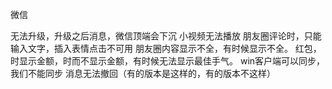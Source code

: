 微信

无法升级，升级之后消息，微信顶端会下沉
小视频无法播放
朋友圈评论时，只能输入文字，插入表情点击不可用
朋友圈内容显示不全，有时候显示不全。
红包，时显示金额，时而不显示金额，有时候无法显示最佳手气。
win客户端可以同步，我们不能同步
消息无法撤回（有的版本是这样的，有的版本不这样）
